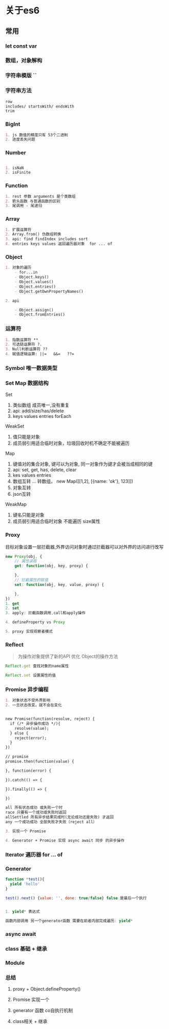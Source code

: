 # 关于es6

## 常用

### let const var

### 数组，对象解构

### 字符串模版 ``

### 字符串方法

```md
row
includes/ startsWith/ endsWith
trim
```

### BigInt

```md
1. js 数值的精度只有 53个二进制
2. 进度丢失问题
```

### Number

```md

1. isNaN 
2. isFinite
```

### Function

```md
1. rest 参数 arguments 是个类数组 
2. 箭头函数 与普通函数的区别
3. 尾调用 - 尾递归
```

### Array

```md
1. 扩展运算符
2. Array.from() 伪数组转换
3. api: find findIndex includes sort
4. entries keys values 返回遍历器对象  for ... of
```

### Object

```md
1. 对象的遍历
    - for...in
    - Object.keys()
    - Object.values()
    - Object.entries()
    - Object.getOwnPropertyNames()

2. api

    - Object.assign()
    - Object.fromEntries()
```

### 运算符

```md
1. 指数运算符 **
2. 可选链运算符 ?.
3. Null判断运算符 ??
4. 赋值逻辑运算: ||=   &&=   ??=
```

### Symbol 唯一数据类型

### Set Map 数据结构

Set

1. 类似数组 成员唯一,没有重复
2. api: add/size/has/delete
3. keys values entries forEach

WeakSet

1. 值只能是对象
2. 成员弱引用适合临时对象，垃圾回收时机不确定不能被遍历

Map

1. 键值对的集合对象, 键可以为对象, 同一对象作为键才会被当成相同的键
2. api: set, get, has, delete, clear
3. kes values entries
4. 数组互转 ... 转数组， new Map([[1,2], [{name: 'ok'}, 123]])
5. 对象互转
6. json互转

WeakMap

1. 键名只能是对象
2. 成员弱引用适合临时对象 不能遍历 size属性

### Proxy

目标对象设置一层拦截器,外界访问对象时通过拦截器可以对外界的访问进行改写

```js
new Proxy(obj, {
    // 属性读取
    get: function(obj, key, proxy) {

    },
    // 拦截属性的赋值
    set: function(obj, key, value, proxy) {

    },
})
1. get
2. set
3. apply: 拦截函数调用,call和apply操作

4. defineProperty vs Proxy

5. proxy 实现观察者模式
```

### Reflect

> 为操作对象提供了新的API 优化 Object的操作方法

```js
Reflect.get 查找对象的name属性

Reflect.set 设置属性的值
```

### Promise 异步编程

```md
1. 对象状态不受外界影响
2. 一旦状态改变，就不会在变化


new Promise(function(resolve, reject) {
  if (/* 异步操作成功 */){
    resolve(value);
  } else {
    reject(error);
  }
})

// promise
promise.then(function(value) {

}, function(error) {

}).catch(() => {

}).finally(() => {

})

all 所有状态成功 或失败一个时
race 只要有一个成功或失败时返回
allSettled 所有异步结果完成时(无论成功还是失败) 才返回
any 一个成功成功 全部失败才失败（reject all）

3. 实现一个 Promise

4. Generator + Promise 实现 async await 同步 的异步操作
```

### Iterator 遍历器  for ... of

### Generator

```js
function *test(){
  yield 'hello'
}

test().next() {value: '', done: true/false} false 是最后一个执行


1. yield* 表达式 

函数内部调用 另一个generator函数 需要在前者内部完成遍历: yield*
```

### async await

### class 基础 + 继承

### Module

### 总结

1. proxy + Object.defineProperty()

2. Promise 实现一个

3. generator 函数 co自执行机制

4. class相关 + 继承
